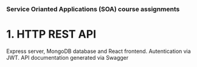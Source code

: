 ### Service Orianted Applications (SOA) course assignments

# 1. HTTP REST API

Express server, MongoDB database and React frontend.
Autentication via JWT.
API documentation generated via Swagger